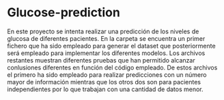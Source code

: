# Glucose-prediction
En este proyecto se intenta realizar una predicción de los niveles de glucosa de diferentes pacientes.
En la carpeta se encuentra un primer fichero que ha sido empleado para generar el dataset que posteriormente será empleado para implementar los diferentes modelos.
Los archivos restantes muestran diferentes pruebas que han permitido alcanzar conlusiones diferentes en función del código empleado.
De estos archivos el primero ha sido empleado para realizar predicciones con un número mayor de información mientras que los otros dos son para pacientes independientes por lo que trabajan con una cantidad de datos menor.
